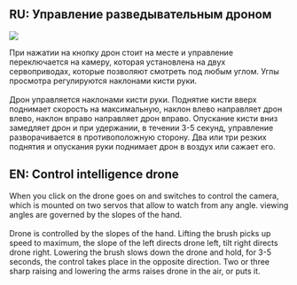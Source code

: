 <h2>RU: Управление разведывательным дроном</h2>

![](https://github.com/r57zone/Concepts/blob/master/Control_intelligence_drone.jpg)<br>

При нажатии на кнопку дрон стоит на месте и управление переключается на камеру, которая установлена на двух сервоприводах, которые позволяют смотреть под любым углом. Углы просмотра регулируются наклонами кисти руки.
<br><br>
Дрон управляется наклонами кисти руки. Поднятие кисти вверх поднимает скорость на максимальную, наклон влево направляет дрон влево, наклон вправо направляет дрон вправо. Опускание кисти вниз замедляет дрон и при удержании, в течении 3-5 секунд, управление разворачивается в противоположную сторону. Два или три резких поднятия и опускания руки поднимает дрон в воздух или сажает его.
<h2>EN: Control intelligence drone</h2>
When you click on the drone goes on and switches to control the camera, which is mounted on two servos that allow to watch from any angle. viewing angles are governed by the slopes of the hand.
<br><br>
Drone is controlled by the slopes of the hand. Lifting the brush picks up speed to maximum, the slope of the left directs drone left, tilt right directs drone right. Lowering the brush slows down the drone and hold, for 3-5 seconds, the control takes place in the opposite direction. Two or three sharp raising and lowering the arms raises drone in the air, or puts it.